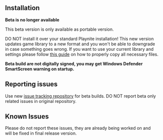 ## Installation

**Beta is no longer available**

This beta version is only available as portable version.

DO NOT install it over your standard Playnite installation! This new version updates game library to a new format and you won't be able to downgrade in case something goes wrong. If you want to use your current library and settings please follow [this guide](https://github.com/JosefNemec/Playnite/wiki/Testing-beta-version) on how to properly copy all necessary files.

**Beta build are not digitally signed, you may get Windows Defender SmartScreen warning on startup.**

## Reporting issues

Use new [issue tracking repository](https://github.com/JosefNemec/Playnite.Testing/issues) for beta builds. DO NOT report beta only related issues in original repository.

## Known Issues
Please do not report these issues, they are already being worked on and will be fixed in final release version.

